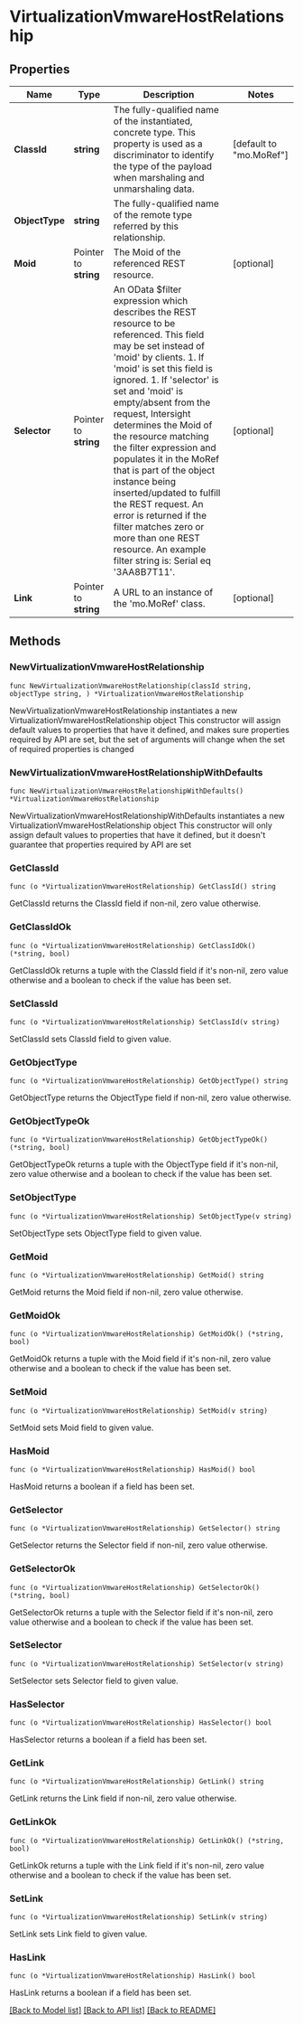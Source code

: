 # VirtualizationVmwareHostRelationship

## Properties

Name | Type | Description | Notes
------------ | ------------- | ------------- | -------------
**ClassId** | **string** | The fully-qualified name of the instantiated, concrete type. This property is used as a discriminator to identify the type of the payload when marshaling and unmarshaling data. | [default to "mo.MoRef"]
**ObjectType** | **string** | The fully-qualified name of the remote type referred by this relationship. | 
**Moid** | Pointer to **string** | The Moid of the referenced REST resource. | [optional] 
**Selector** | Pointer to **string** | An OData $filter expression which describes the REST resource to be referenced. This field may be set instead of &#39;moid&#39; by clients. 1. If &#39;moid&#39; is set this field is ignored. 1. If &#39;selector&#39; is set and &#39;moid&#39; is empty/absent from the request, Intersight determines the Moid of the resource matching the filter expression and populates it in the MoRef that is part of the object instance being inserted/updated to fulfill the REST request. An error is returned if the filter matches zero or more than one REST resource. An example filter string is: Serial eq &#39;3AA8B7T11&#39;. | [optional] 
**Link** | Pointer to **string** | A URL to an instance of the &#39;mo.MoRef&#39; class. | [optional] 

## Methods

### NewVirtualizationVmwareHostRelationship

`func NewVirtualizationVmwareHostRelationship(classId string, objectType string, ) *VirtualizationVmwareHostRelationship`

NewVirtualizationVmwareHostRelationship instantiates a new VirtualizationVmwareHostRelationship object
This constructor will assign default values to properties that have it defined,
and makes sure properties required by API are set, but the set of arguments
will change when the set of required properties is changed

### NewVirtualizationVmwareHostRelationshipWithDefaults

`func NewVirtualizationVmwareHostRelationshipWithDefaults() *VirtualizationVmwareHostRelationship`

NewVirtualizationVmwareHostRelationshipWithDefaults instantiates a new VirtualizationVmwareHostRelationship object
This constructor will only assign default values to properties that have it defined,
but it doesn't guarantee that properties required by API are set

### GetClassId

`func (o *VirtualizationVmwareHostRelationship) GetClassId() string`

GetClassId returns the ClassId field if non-nil, zero value otherwise.

### GetClassIdOk

`func (o *VirtualizationVmwareHostRelationship) GetClassIdOk() (*string, bool)`

GetClassIdOk returns a tuple with the ClassId field if it's non-nil, zero value otherwise
and a boolean to check if the value has been set.

### SetClassId

`func (o *VirtualizationVmwareHostRelationship) SetClassId(v string)`

SetClassId sets ClassId field to given value.


### GetObjectType

`func (o *VirtualizationVmwareHostRelationship) GetObjectType() string`

GetObjectType returns the ObjectType field if non-nil, zero value otherwise.

### GetObjectTypeOk

`func (o *VirtualizationVmwareHostRelationship) GetObjectTypeOk() (*string, bool)`

GetObjectTypeOk returns a tuple with the ObjectType field if it's non-nil, zero value otherwise
and a boolean to check if the value has been set.

### SetObjectType

`func (o *VirtualizationVmwareHostRelationship) SetObjectType(v string)`

SetObjectType sets ObjectType field to given value.


### GetMoid

`func (o *VirtualizationVmwareHostRelationship) GetMoid() string`

GetMoid returns the Moid field if non-nil, zero value otherwise.

### GetMoidOk

`func (o *VirtualizationVmwareHostRelationship) GetMoidOk() (*string, bool)`

GetMoidOk returns a tuple with the Moid field if it's non-nil, zero value otherwise
and a boolean to check if the value has been set.

### SetMoid

`func (o *VirtualizationVmwareHostRelationship) SetMoid(v string)`

SetMoid sets Moid field to given value.

### HasMoid

`func (o *VirtualizationVmwareHostRelationship) HasMoid() bool`

HasMoid returns a boolean if a field has been set.

### GetSelector

`func (o *VirtualizationVmwareHostRelationship) GetSelector() string`

GetSelector returns the Selector field if non-nil, zero value otherwise.

### GetSelectorOk

`func (o *VirtualizationVmwareHostRelationship) GetSelectorOk() (*string, bool)`

GetSelectorOk returns a tuple with the Selector field if it's non-nil, zero value otherwise
and a boolean to check if the value has been set.

### SetSelector

`func (o *VirtualizationVmwareHostRelationship) SetSelector(v string)`

SetSelector sets Selector field to given value.

### HasSelector

`func (o *VirtualizationVmwareHostRelationship) HasSelector() bool`

HasSelector returns a boolean if a field has been set.

### GetLink

`func (o *VirtualizationVmwareHostRelationship) GetLink() string`

GetLink returns the Link field if non-nil, zero value otherwise.

### GetLinkOk

`func (o *VirtualizationVmwareHostRelationship) GetLinkOk() (*string, bool)`

GetLinkOk returns a tuple with the Link field if it's non-nil, zero value otherwise
and a boolean to check if the value has been set.

### SetLink

`func (o *VirtualizationVmwareHostRelationship) SetLink(v string)`

SetLink sets Link field to given value.

### HasLink

`func (o *VirtualizationVmwareHostRelationship) HasLink() bool`

HasLink returns a boolean if a field has been set.


[[Back to Model list]](../README.md#documentation-for-models) [[Back to API list]](../README.md#documentation-for-api-endpoints) [[Back to README]](../README.md)


